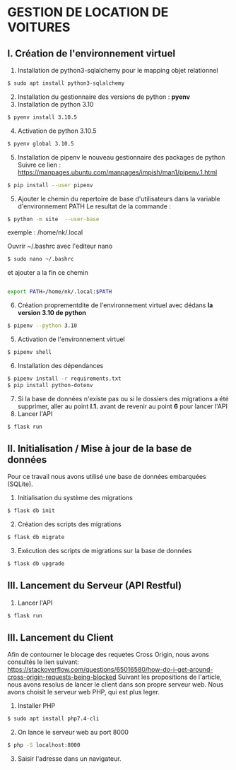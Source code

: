# GESTION DE LOCATION DE VOITURES

## I. Création de l'environnement virtuel

1. Installation de python3-sqlalchemy pour le mapping objet relationnel
```bash
$ sudo apt install python3-sqlalchemy
```

2. Installation du gestionnaire des versions de python : **pyenv**
3. Installation de python 3.10
```bash
$ pyenv install 3.10.5
```
4. Activation de python 3.10.5
```bash
$ pyenv global 3.10.5 
```
5. Installation de pipenv le nouveau gestionnaire des packages de python
Suivre ce lien : https://manpages.ubuntu.com/manpages/impish/man1/pipenv.1.html
```bash
$ pip install --user pipenv
```
5. Ajouter le chemin du repertoire de base d'utilisateurs dans la variable d'environnement PATH
Le resultat de la commande : 
```bash
$ python -m site  --user-base
```
exemple : /home/nk/.local

Ouvrir ~/.bashrc avec l'editeur nano 
```bash
$ sudo nano ~/.bashrc
```
et ajouter a la fin ce chemin
```bash

export PATH=/home/nk/.local:$PATH
```
6. Création proprementdite de l'environnement virtuel avec dédans **la version 3.10 de python**

```bash
$ pipenv --python 3.10
```
5. Activation de l'environnement virtuel
```bash
$ pipenv shell
```
6. Installation des dépendances
```bash
$ pipenv install -r requirements.txt
$ pip install python-dotenv
```
7. Si la base de données n'existe pas ou si le dossiers des migrations a été supprimer, aller au point **I.1.** avant de revenir au point **6** pour lancer l'API
8. Lancer l'API 
```bash
$ flask run 
```
## II. Initialisation / Mise à jour de la base de données
Pour ce travail nous avons utilisé une base de données embarquées (SQLite).
1. Initialisation du système des migrations
```bash
$ flask db init 
```
2. Création des scripts des migrations 
```bash
$ flask db migrate 
```
3. Exécution des scripts de migrations sur la base de données 
```bash
$ flask db upgrade 
```
## III. Lancement du Serveur (API Restful)
1. Lancer l'API 
```bash
$ flask run 
```
## III. Lancement du Client
Afin de contourner le blocage des requetes Cross Origin, nous avons consultés le lien suivant:
https://stackoverflow.com/questions/65016580/how-do-i-get-around-cross-origin-requests-being-blocked
Suivant les propositions de l'article, nous avons resolus de lancer le client dans son propre serveur web. Nous avons choisit le serveur web PHP, qui est plus leger.
1. Installer  PHP
```bash
$ sudo apt install php7.4-cli
```
2. On lance le serveur web au port 8000
```bash
$ php -S localhost:8000
```
3. Saisir l'adresse dans un navigateur.
